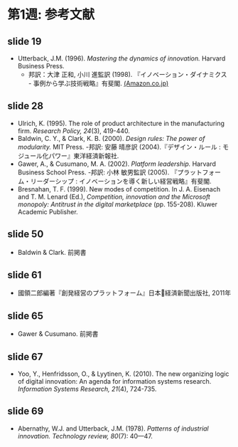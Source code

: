 # 第1週: 参考文献
## slide 19
- Utterback, J.M. (1996). _Mastering the dynamics of innovation._ Harvard Business Press. 
  - 邦訳：大津 正和, 小川 進監訳 (1998). 『イノベーション・ダイナミクス - 事例から学ぶ技術戦略』有斐閣. [(Amazon.co.jp)](http://amazon.co.jp/o/ASIN/4641160430/)

## slide 28
- Ulrich, K. (1995). The role of product architecture in the manufacturing firm. _Research Policy, 24_(3), 419-440.
- Baldwin, C. Y., & Clark, K. B. (2000). _Design rules: The power of modularity._ MIT Press.
  -邦訳: 安藤 晴彦訳 (2004).『デザイン・ルール : モジュール化パワー』東洋経済新報社.
- Gawer, A., & Cusumano, M. A. (2002). _Platform leadership._ Harvard Business School Press.
  -邦訳: 小林 敏男監訳 (2005). 『プラットフォーム・リーダーシップ : イノベーションを導く新しい経営戦略』有斐閣.
- Bresnahan, T. F. (1999). New modes of competition. In J. A. Eisenach and T. M. Lenard (Ed.), _Competition, innovation and the Microsoft monopoly: Antitrust in the digital marketplace_ (pp. 155-208). Kluwer Academic Publisher.

## slide 50
- Baldwin & Clark. 前掲書
 
## slide 61
- 國領二郎編著『創発経営のプラットフォーム』日本経済新聞出版社, 2011年 

## slide 65
- Gawer & Cusumano. 前掲書

## slide 67
- Yoo, Y., Henfridsson, O., & Lyytinen, K. (2010). The new organizing logic of digital innovation: An agenda for information systems research. _Information Systems Research, 21_(4), 724-735.
 
## slide 69
- Abernathy, W.J. and Utterback, J.M. (1978). _Patterns of industrial innovation. Technology review, 80_(7): 40—47.

